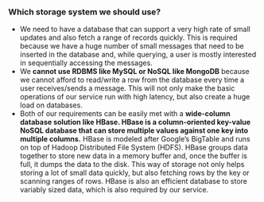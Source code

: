 ### Which storage system we should use? 
- We need to have a database that can support a very high rate of small updates and also fetch a range of records quickly. This is required because we have a huge number of small messages that need to be inserted in the database and, while querying, a user is mostly interested in sequentially accessing the messages.
- We **cannot use RDBMS like MySQL or NoSQL like MongoDB** because we cannot afford to read/write a row from the database every time a user receives/sends a message. This will not only make the basic operations of our service run with high latency, but also create a huge load on databases.
- Both of our requirements can be easily met with a **wide-column database solution like HBase. HBase is a column-oriented key-value NoSQL database that can store multiple values against one key into multiple columns.** HBase is modeled after Google’s BigTable and runs on top of Hadoop Distributed File System (HDFS). HBase groups data together to store new data in a memory buffer and, once the buffer is full, it dumps the data to the disk. This way of storage not only helps storing a lot of small data quickly, but also fetching rows by the key or scanning ranges of rows. HBase is also an efficient database to store variably sized data, which is also required by our service.
<!--stackedit_data:
eyJoaXN0b3J5IjpbLTg0NDk0NDExMV19
-->